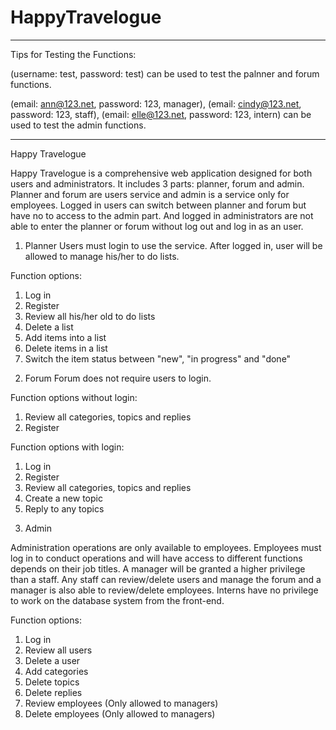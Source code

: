 # HappyTravelogue

-----------------------------------------------------------------------------------------------------------------------------
Tips for Testing the Functions:

(username: test, password: test) can be used to test the palnner and forum functions.

(email: ann@123.net, password: 123, manager),
(email: cindy@123.net, password: 123, staff), 
(email: elle@123.net, password: 123, intern) can be used to test the admin functions.

-----------------------------------------------------------------------------------------------------------------------------

Happy Travelogue


Happy Travelogue is a comprehensive web application designed for both users and administrators.
It includes 3 parts: planner, forum and admin. Planner and forum are users service and admin is a service only for employees. Logged in users can switch between planner and forum but have no to access to the admin part. And logged in administrators are not able to enter the planner or forum without log out and log in as an user. 


1. Planner
Users must login to use the service. After logged in, user will be allowed to manage his/her to do lists. 

Function options:
1)	Log in
2)	Register
3)	Review all his/her old to do lists
4)	Delete a list 
5)	Add items into a list
6)	Delete items in a list
7)	Switch the item status between "new", "in progress" and "done" 


2. Forum
Forum does not require users to login. 

Function options without login:
1)	Review all categories, topics and replies
2)	Register

Function options with login:
1)	Log in
2)	Register
3)	Review all categories, topics and replies
4)	Create a new topic
5)	Reply to any topics


3. Admin

Administration operations are only available to employees. Employees must log in to conduct operations and will have access to different functions depends on their job titles. A manager will be granted a higher privilege than a staff. Any staff can review/delete users and manage the forum and a manager is also able to review/delete employees. Interns have no privilege to work on the database system from the front-end.

Function options:
1)	Log in
2)	Review all users
3)	Delete a user
4)	Add categories
5)	Delete topics
6)	Delete replies
7)	Review employees (Only allowed to managers) 
8)	Delete employees (Only allowed to managers)
